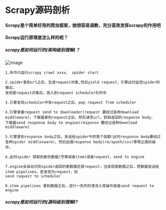 # Scrapy源码剖析

#### Scrapy是个简单好用的爬虫框架，她很容易调教，充分高效发挥scrapy的作用吧


#### Scrapy运行原理是怎么样的呢？

##### scrapy是如何运行的(架构级别理解)？

![image](https://user-images.githubusercontent.com/8281035/49266275-5eef2900-f490-11e8-9715-f6d5417d4f4b.png)
    
    1.命令行运行scrapy crawl xxxx， spider start
    
    2.spider拿到url之后，生成request对象,然后yield request，引擎此时监控spider的输出，
    发现是request对象后，放入到request scheduler队列中
    
    3.引擎发现scheduler中有request之后，pop request from scheduler
    
    4.引擎拿着request send to downloader(request 要经过各种download middleware)，下载器拿到request之后，然后请求url，获取返回的response body，
    下载器send response body to engine(response 要经过各种download middleware)
    
    5.引擎拿到response body之后，发送给spider中的某个函数(此时response body要经过各种spider middlerware)，然后处理response body(re/xpath/css)等等之类的操作，
    
    6.此时spider 获取到新的数据(字典或者item)或者request，send to engine
    
    7.engine会自动识别spider返回的是数据还是request，当发现是数据之后，把数据发送给item pipelines，若发现为request，则
    send request to scheduler
    
    8.item pipelines 拿到数据之后，进行一系列的清洗入库操作或者send request to engine
    

##### scrapy是如何运行的(源码级别理解)?

    
    


